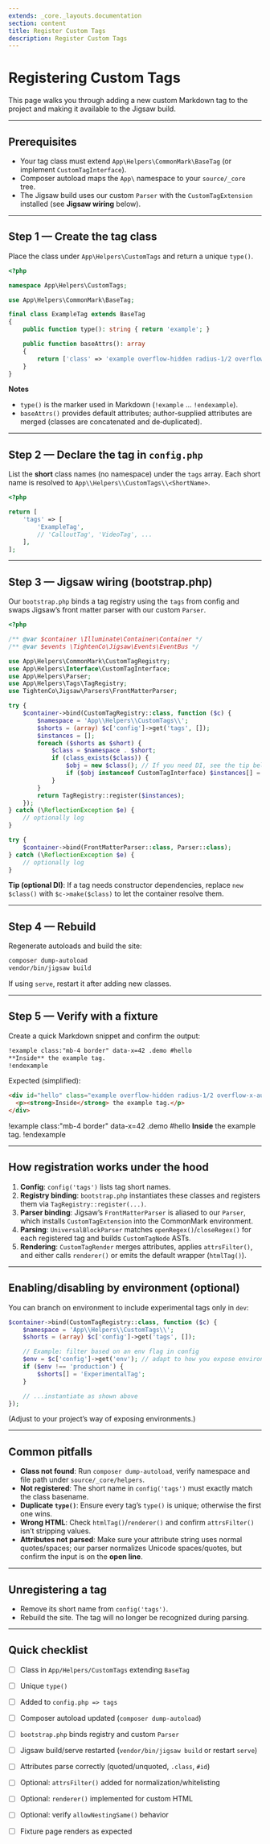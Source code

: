 ```yaml
---
extends: _core._layouts.documentation
section: content
title: Register Custom Tags
description: Register Custom Tags
---
```


# Registering Custom Tags

This page walks you through adding a new custom Markdown tag to the project and making it available to the Jigsaw build.

---

## Prerequisites
- Your tag class must extend `App\Helpers\CommonMark\BaseTag` (or implement `CustomTagInterface`).
- Composer autoload maps the `App\` namespace to your `source/_core` tree.
- The Jigsaw build uses our custom `Parser` with the `CustomTagExtension` installed (see **Jigsaw wiring** below).

---

## Step 1 — Create the tag class
Place the class under `App\Helpers\CustomTags` and return a unique `type()`.

```php
<?php

namespace App\Helpers\CustomTags;

use App\Helpers\CommonMark\BaseTag;

final class ExampleTag extends BaseTag
{
    public function type(): string { return 'example'; }

    public function baseAttrs(): array
    {
        return ['class' => 'example overflow-hidden radius-1/2 overflow-x-auto'];
    }
}
```

**Notes**
- `type()` is the marker used in Markdown (`!example` … `!endexample`).
- `baseAttrs()` provides default attributes; author-supplied attributes are merged (classes are concatenated and de‑duplicated).

---

## Step 2 — Declare the tag in `config.php`
List the **short** class names (no namespace) under the `tags` array. Each short name is resolved to `App\\Helpers\\CustomTags\\<ShortName>`.

```php
<?php

return [
    'tags' => [
        'ExampleTag',
        // 'CalloutTag', 'VideoTag', ...
    ],
];
```

---

## Step 3 — Jigsaw wiring (bootstrap.php)
Our `bootstrap.php` binds a tag registry using the `tags` from config and swaps Jigsaw’s front matter parser with our custom `Parser`.

```php
<?php

/** @var $container \Illuminate\Container\Container */
/** @var $events \TightenCo\Jigsaw\Events\EventBus */

use App\Helpers\CommonMark\CustomTagRegistry;
use App\Helpers\Interface\CustomTagInterface;
use App\Helpers\Parser;
use App\Helpers\Tags\TagRegistry;
use TightenCo\Jigsaw\Parsers\FrontMatterParser;

try {
    $container->bind(CustomTagRegistry::class, function ($c) {
        $namespace = 'App\\Helpers\\CustomTags\\';
        $shorts = (array) $c['config']->get('tags', []);
        $instances = [];
        foreach ($shorts as $short) {
            $class = $namespace . $short;
            if (class_exists($class)) {
                $obj = new $class(); // If you need DI, see the tip below
                if ($obj instanceof CustomTagInterface) $instances[] = $obj;
            }
        }
        return TagRegistry::register($instances);
    });
} catch (\ReflectionException $e) {
    // optionally log
}

try {
    $container->bind(FrontMatterParser::class, Parser::class);
} catch (\ReflectionException $e) {
    // optionally log
}
```

**Tip (optional DI)**: If a tag needs constructor dependencies, replace `new $class()` with `$c->make($class)` to let the container resolve them.

---

## Step 4 — Rebuild
Regenerate autoloads and build the site:

```bash
composer dump-autoload
vendor/bin/jigsaw build
```

If using `serve`, restart it after adding new classes.

---

## Step 5 — Verify with a fixture
Create a quick Markdown snippet and confirm the output:

```md
!example class:"mb-4 border" data-x=42 .demo #hello
**Inside** the example tag.
!endexample
```

Expected (simplified):

```html
<div id="hello" class="example overflow-hidden radius-1/2 overflow-x-auto mb-4 border demo" data-x="42">
  <p><strong>Inside</strong> the example tag.</p>
</div>
```

!example class:"mb-4 border" data-x=42 .demo #hello
**Inside** the example tag.
!endexample

---

## How registration works under the hood
1. **Config**: `config('tags')` lists tag short names.
2. **Registry binding**: `bootstrap.php` instantiates these classes and registers them via `TagRegistry::register(...)`.
3. **Parser binding**: Jigsaw’s `FrontMatterParser` is aliased to our `Parser`, which installs `CustomTagExtension` into the CommonMark environment.
4. **Parsing**: `UniversalBlockParser` matches `openRegex()`/`closeRegex()` for each registered tag and builds `CustomTagNode` ASTs.
5. **Rendering**: `CustomTagRender` merges attributes, applies `attrsFilter()`, and either calls `renderer()` or emits the default wrapper (`htmlTag()`).

---

## Enabling/disabling by environment (optional)
You can branch on environment to include experimental tags only in `dev`:

```php
$container->bind(CustomTagRegistry::class, function ($c) {
    $namespace = 'App\\Helpers\\CustomTags\\';
    $shorts = (array) $c['config']->get('tags', []);

    // Example: filter based on an env flag in config
    $env = $c['config']->get('env'); // adapt to how you expose environment
    if ($env !== 'production') {
        $shorts[] = 'ExperimentalTag';
    }

    // ...instantiate as shown above
});
```

(Adjust to your project’s way of exposing environments.)

---

## Common pitfalls
- **Class not found**: Run `composer dump-autoload`, verify namespace and file path under `source/_core/helpers`.
- **Not registered**: The short name in `config('tags')` must exactly match the class basename.
- **Duplicate `type()`**: Ensure every tag’s `type()` is unique; otherwise the first one wins.
- **Wrong HTML**: Check `htmlTag()`/`renderer()` and confirm `attrsFilter()` isn’t stripping values.
- **Attributes not parsed**: Make sure your attribute string uses normal quotes/spaces; our parser normalizes Unicode spaces/quotes, but confirm the input is on the **open line**.

---

## Unregistering a tag
- Remove its short name from `config('tags')`.
- Rebuild the site. The tag will no longer be recognized during parsing.

---

## Quick checklist
- [ ] Class in `App/Helpers/CustomTags` extending `BaseTag`
- [ ] Unique `type()`
- [ ] Added to `config.php => tags`
- [ ] Composer autoload updated (`composer dump-autoload`)
- [ ] `bootstrap.php` binds registry and custom `Parser`
- [ ] Jigsaw build/serve restarted (`vendor/bin/jigsaw build` or restart `serve`)
- [ ] Attributes parse correctly (quoted/unquoted, `.class`, `#id`)
- [ ] Optional: `attrsFilter()` added for normalization/whitelisting
- [ ] Optional: `renderer()` implemented for custom HTML
- [ ] Optional: verify `allowNestingSame()` behavior
- [ ] Fixture page renders as expected


